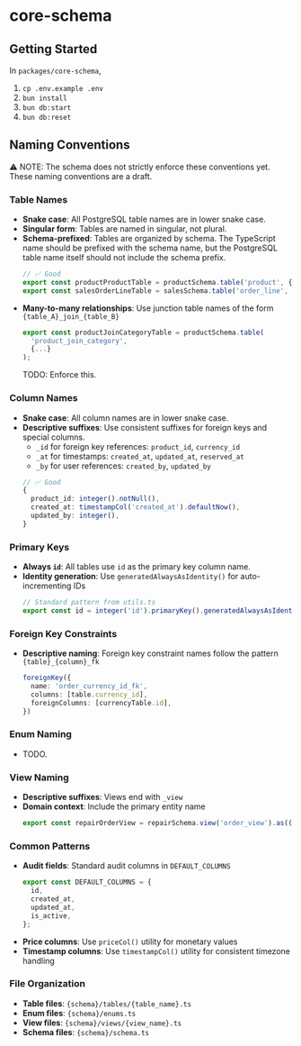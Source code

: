 # core-schema

## Getting Started
In `packages/core-schema`,
1. `cp .env.example .env`
2. `bun install`
3. `bun db:start`
4. `bun db:reset`

## Naming Conventions
⚠️ NOTE: The schema does not strictly enforce these conventions yet. These naming conventions are a draft.

### Table Names
- **Snake case**: All PostgreSQL table names are in lower snake case.
- **Singular form**: Tables are named in singular, not plural.
- **Schema-prefixed**: Tables are organized by schema. The TypeScript name should be prefixed with the schema name, but the PostgreSQL table name itself should not include the schema prefix.
  ```typescript
  // ✅ Good
  export const productProductTable = productSchema.table('product', { ... });
  export const salesOrderLineTable = salesSchema.table('order_line', { ... });
- **Many-to-many relationships**: Use junction table names of the form `{table_A}_join_{table_B}`
  ```typescript
  export const productJoinCategoryTable = productSchema.table(
    'product_join_category',
    {...}
  );
  ```
  TODO: Enforce this.

### Column Names
- **Snake case**: All column names are in lower snake case.
- **Descriptive suffixes**: Use consistent suffixes for foreign keys and special columns.
  - `_id` for foreign key references: `product_id`, `currency_id`
  - `_at` for timestamps: `created_at`, `updated_at`, `reserved_at`
  - `_by` for user references: `created_by`, `updated_by`
  ```typescript
  // ✅ Good
  {
    product_id: integer().notNull(),
    created_at: timestampCol('created_at').defaultNow(),
    updated_by: integer(),
  }
  ```

### Primary Keys
- **Always `id`**: All tables use `id` as the primary key column name.
- **Identity generation**: Use `generatedAlwaysAsIdentity()` for auto-incrementing IDs
  ```typescript
  // Standard pattern from utils.ts
  export const id = integer('id').primaryKey().generatedAlwaysAsIdentity();
  ```

### Foreign Key Constraints
- **Descriptive naming**: Foreign key constraint names follow the pattern `{table}_{column}_fk`
  ```typescript
  foreignKey({
    name: 'order_currency_id_fk',
    columns: [table.currency_id],
    foreignColumns: [currencyTable.id],
  })
  ```

### Enum Naming
- TODO.

### View Naming
- **Descriptive suffixes**: Views end with `_view`
- **Domain context**: Include the primary entity name
  ```typescript
  export const repairOrderView = repairSchema.view('order_view').as((qb) => ...);
  ```

### Common Patterns
- **Audit fields**: Standard audit columns in `DEFAULT_COLUMNS`
  ```typescript
  export const DEFAULT_COLUMNS = {
    id,
    created_at,
    updated_at,
    is_active,
  };
  ```
- **Price columns**: Use `priceCol()` utility for monetary values
- **Timestamp columns**: Use `timestampCol()` utility for consistent timezone handling

### File Organization
- **Table files**: `{schema}/tables/{table_name}.ts`
- **Enum files**: `{schema}/enums.ts`
- **View files**: `{schema}/views/{view_name}.ts`
- **Schema files**: `{schema}/schema.ts`
